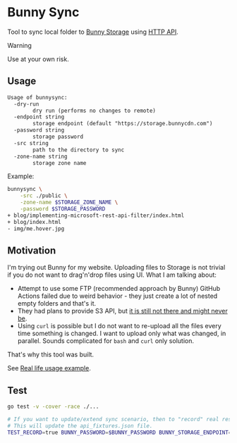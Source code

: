 # Bunny Sync

Tool to sync local folder to [Bunny Storage](https://bunny.net/pricing/storage/) using [HTTP API](https://docs.bunny.net/reference/storage-api).

> [!WARNING]
> Use at your own risk.

## Usage

```txt
Usage of bunnysync:
  -dry-run
    	dry run (performs no changes to remote)
  -endpoint string
    	storage endpoint (default "https://storage.bunnycdn.com")
  -password string
    	storage password
  -src string
    	path to the directory to sync
  -zone-name string
    	storage zone name
```

Example:

```bash
bunnysync \
    -src ./public \
    -zone-name $STORAGE_ZONE_NAME \
    -password $STORAGE_PASSWORD
+ blog/implementing-microsoft-rest-api-filter/index.html
+ blog/index.html
- img/me.hover.jpg
```

## Motivation

I'm trying out Bunny for my website.
Uploading files to Storage is not trivial if you do not want to drag'n'drop files using UI.
What I am talking about:

- Attempt to use some FTP (recommended approach by Bunny) GitHub Actions failed due to weird behavior - they just create a lot of nested empty folders and that's it.
- They had plans to provide S3 API, but [it is still not there and might never be](https://bunny.net/blog/whats-happening-with-s3-compatibility/).
- Using `curl` is possible but I do not want to re-upload all the files every time something is changed.
I want to upload only what was changed, in parallel.
Sounds complicated for `bash` and `curl` only solution.

That's why this tool was built.

See [Real life usage example](https://github.com/skibish/sergeykibish.com/blob/faf72c35bc77cb96ac211496fafe15a09d8b0f29/.github/workflows/deploy.yml#L43-L56).

## Test

```bash
go test -v -cover -race ./...

# If you want to update/extend sync scenario, then to "record" real responses execute the code below.
# This will update the api_fixtures.json file.
TEST_RECORD=true BUNNY_PASSWORD=$BUNNY_PASSWORD BUNNY_STORAGE_ENDPOINT=https://storage.bunnycdn.com go test -v -cover -race ./...
```
